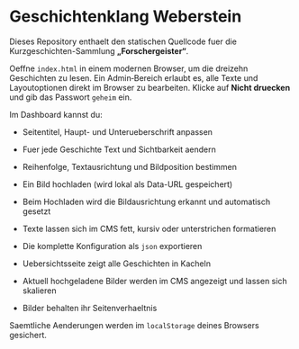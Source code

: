 # Geschichtenklang Weberstein

Dieses Repository enthaelt den statischen Quellcode fuer die Kurzgeschichten-Sammlung **„Forschergeister“**.

Oeffne `index.html` in einem modernen Browser, um die dreizehn Geschichten zu lesen. Ein Admin‑Bereich erlaubt es, alle Texte und Layoutoptionen direkt im Browser zu bearbeiten. Klicke auf **Nicht druecken** und gib das Passwort `geheim` ein.

Im Dashboard kannst du:

- Seitentitel, Haupt- und Unterueberschrift anpassen
- Fuer jede Geschichte Text und Sichtbarkeit aendern
- Reihenfolge, Textausrichtung und Bildposition bestimmen
- Ein Bild hochladen (wird lokal als Data-URL gespeichert)
- Beim Hochladen wird die Bildausrichtung erkannt und automatisch gesetzt
- Texte lassen sich im CMS fett, kursiv oder unterstrichen formatieren
- Die komplette Konfiguration als `json` exportieren

- Uebersichtsseite zeigt alle Geschichten in Kacheln
- Aktuell hochgeladene Bilder werden im CMS angezeigt und lassen sich skalieren
- Bilder behalten ihr Seitenverhaeltnis

Saemtliche Aenderungen werden im `localStorage` deines Browsers gesichert.
